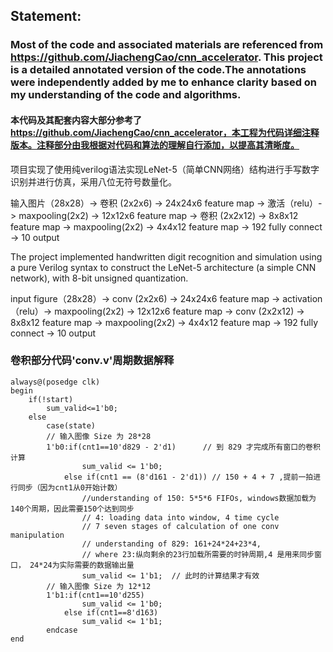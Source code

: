 ## Statement:
### Most of the code and associated materials are referenced from https://github.com/JiachengCao/cnn_accelerator. This project is a detailed annotated version of the code.The annotations were independently added by me to enhance clarity based on my understanding of the code and algorithms.
#### 本代码及其配套内容大部分参考了 https://github.com/JiachengCao/cnn_accelerator，本工程为代码详细注释版本。注释部分由我根据对代码和算法的理解自行添加，以提高其清晰度。

项目实现了使用纯verilog语法实现LeNet-5（简单CNN网络）结构进行手写数字识别并进行仿真，采用八位无符号数量化。  

输入图片（28x28）-> 卷积 (2x2x6) -> 24x24x6 feature map -> 激活（relu）-> maxpooling(2x2) -> 12x12x6 feature map -> 卷积 (2x2x12) -> 8x8x12 feature map -> maxpooling(2x2) -> 4x4x12 feature map
-> 192 fully connect -> 10 output 

The project implemented handwritten digit recognition and simulation using a pure Verilog syntax to construct the LeNet-5 architecture (a simple CNN network), with 8-bit unsigned quantization.  

input figure（28x28）-> conv (2x2x6) -> 24x24x6 feature map -> activation（relu）-> maxpooling(2x2) -> 12x12x6 feature map -> conv (2x2x12) -> 8x8x12 feature map -> maxpooling(2x2) -> 4x4x12 feature map
-> 192 fully connect -> 10 output 

### 卷积部分代码'conv.v'周期数据解释
	always@(posedge clk)
	begin
		if(!start)
			sum_valid<=1'b0;
		else
			case(state)
			// 输入图像 Size 为 28*28
			1'b0:if(cnt1==10'd829 - 2'd1)      // 到 829 才完成所有窗口的卷积计算
					sum_valid <= 1'b0;
				else if(cnt1 == (8'd161 - 2'd1)) // 150 + 4 + 7 ,提前一拍进行同步（因为cnt1从0开始计数）
					//understanding of 150: 5*5*6 FIFOs, windows数据加载为140个周期，因此需要150个达到同步
					// 4: loading data into window, 4 time cycle
					// 7 seven stages of calculation of one conv manipulation
					// understanding of 829: 161+24*24+23*4, 
					// where 23:纵向剩余的23行加载所需要的时钟周期,4 是用来同步窗口， 24*24为实际需要的数据输出量
					sum_valid <= 1'b1;  // 此时的计算结果才有效
			// 输入图像 Size 为 12*12		
			1'b1:if(cnt1==10'd255)
					sum_valid <= 1'b0;   
				else if(cnt1==8'd163)
					sum_valid <= 1'b1;    
			endcase
	end

